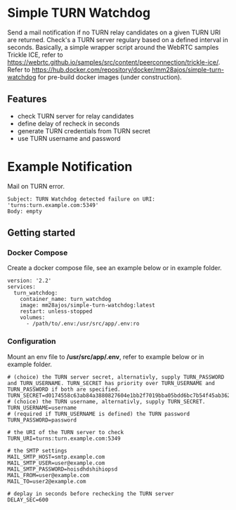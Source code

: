 # Simple TURN Watchdog
Send a mail notification if no TURN relay candidates on a given TURN URI are returned. Check's a TURN server regulary based on a defined interval in seconds.
Basically, a simple wrapper script around the WebRTC samples Trickle ICE, refer to https://webrtc.github.io/samples/src/content/peerconnection/trickle-ice/. Refer to https://hub.docker.com/repository/docker/mm28ajos/simple-turn-watchdog for pre-build docker images (under construction).

## Features
* check TURN server for relay candidates
* define delay of recheck in seconds
* generate TURN credentials from TURN secret
* use TURN username and password

# Example Notification

Mail on TURN error.
```
Subject: TURN Watchdog detected failure on URI: 'turns:turn.example.com:5349'
Body: empty
```

## Getting started
### Docker Compose
Create a docker compose file, see an example below or in example folder.

```
version: '2.2'
services:
  turn_watchdog:
    container_name: turn_watchdog
    image: mm28ajos/simple-turn-watchdog:latest
    restart: unless-stopped
    volumes:
      - /path/to/.env:/usr/src/app/.env:ro
```

### Configuration

Mount an env file to **/usr/src/app/.env**, refer to example below or in example folder.

```
# (choice) the TURN server secret, alternativly, supply TURN_PASSWORD and TURN_USERNAME. TURN_SECRET has priority over TURN_USERNAME and TURN_PASSWORD if both are specified.
TURN_SECRET=d0174558c63ab84a3880827604e1bb2f7019bba05bdd6bc7b54f45ab3621f381
# (choice) the TURN username, alternativly, supply TURN_SECRET. 
TURN_USERNAME=username
# (required if TURN_USERNAME is defined) the TURN password
TURN_PASSWORD=password

# the URI of the TURN server to check 
TURN_URI=turns:turn.example.com:5349

# the SMTP settings
MAIL_SMTP_HOST=smtp.example.com
MAIL_SMTP_USER=user@example.com
MAIL_SMTP_PASSWORD=hoisdhdshihiopsd
MAIL_FROM=user@example.com
MAIL_TO=user2@example.com

# deplay in seconds before rechecking the TURN server
DELAY_SEC=600
```
